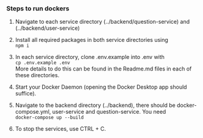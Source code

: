 ### Steps to run dockers 

1. Navigate to each service directory (../backend/question-service) and (../backend/user-service)  

2. Install all required packages in both service directories using
<br> `npm i`

3. In each service directory, clone .env.example into .env with
<br> `cp .env.example .env`
<br> More details to do this can be found in the Readme.md files in each of these directories.

4. Start your Docker Daemon (opening the Docker Desktop app should suffice).

5. Navigate to the backend directory (../backend), there should be docker-compose.yml, user-service and question-service. You need
<br> `docker-compose up --build`

6. To stop the services, use CTRL + C.